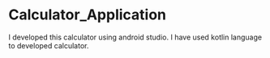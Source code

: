 # Calculator_Application
I developed this calculator using android studio. I have used kotlin language to developed calculator. 
